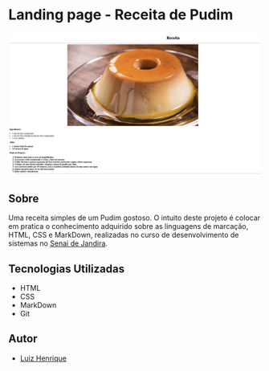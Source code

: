 # Landing page - Receita de Pudim
![](./screenshot/preview.png)
## Sobre 
Uma receita simples de um Pudim gostoso.
O intuito deste projeto é colocar em pratica o conhecimento adquirido sobre as linguagens de marcação, HTML, CSS e MarkDown, realizadas no curso de desenvolvimento de sistemas no [Senai de Jandira](https://sp.senai.br/unidade/jandira/).

## Tecnologias Utilizadas
- HTML
- CSS
- MarkDown
- Git

## Autor 
- [Luiz Henrique](https://www.linkedin.com/in/luiz-santos-788507327/)